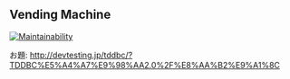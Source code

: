 ## Vending Machine
[![Maintainability](https://api.codeclimate.com/v1/badges/251068631acc811d2c0a/maintainability)](https://codeclimate.com/github/yucao24hours/vending_machine/maintainability)

お題: http://devtesting.jp/tddbc/?TDDBC%E5%A4%A7%E9%98%AA2.0%2F%E8%AA%B2%E9%A1%8C
